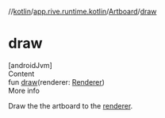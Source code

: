 //[kotlin](../../../index.md)/[app.rive.runtime.kotlin](../index.md)/[Artboard](index.md)/[draw](draw.md)



# draw  
[androidJvm]  
Content  
fun [draw](draw.md)(renderer: [Renderer](../-renderer/index.md))  
More info  


Draw the the artboard to the [renderer](draw.md).

  



